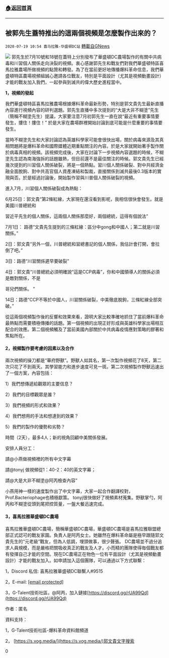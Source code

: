###  [:house:返回首頁](https://github.com/ourhimalayas/txt)
---

## 被郭先生蓋特推出的這兩個視頻是怎麼製作出來的？
`2020-07-19 10:54 喜马拉雅-华盛顿DC站` [轉載自GNews](https://gnews.org/zh-hant/269872/)

![](https://s3.amazonaws.com/gnews-media-offload/wp-content/uploads/2020/07/19104814/DC%E8%A7%86%E9%A2%913-1.jpg)
郭先生於7月10號和18號在蓋特上分別發布了華盛頓DC農場製作的有關中共病毒和川習個人關係走向決裂的視頻。衷心感謝郭先生和戰友們對我們華盛頓特區喜馬拉雅農場所做視頻的點贊和轉發。為了在當前更好地傳播爆料革命信息，我們華盛頓特區農場視頻組誠心邀請各位戰友，特別是平面設計（尤其是視頻動畫設計）才能的戰友加入我們，一起參與到滅共的偉大歷史進程當中。

**1，視頻的發起**

我們華盛頓特區喜馬拉雅農場根據爆料革命最新形勢，特別是郭文貴先生最新直播內容進行視頻內容的研判選題。郭先生直播中多次提到的“大是大非不糊塗”先生（簡稱不糊塗先生）提議，大家要注意7月初郭先生一直在說“最近有重要事情要發生，摟住！摟住！” 於是大家在農場群裡開始討論到底可能是什麼重要的事情要發生。

當時不糊塗先生和大家討論認為英雄科學家可能會很快出場，關於病毒來源及其真相問題將是爆料革命和國際媒體近期重點關注的內容。於是大家就開始著手製作關於病毒真相的視頻。該視頻完成後，大家在討論下一步視頻內容選題的時候，不糊塗先生認為南海強拆的話題雖熱，但目前還不是最佳關注的時候。郭文貴先生已經幾次提到的川習個人關係破裂，將是一個熱點。習川個人關係破裂、對中共經濟金融全面脫鉤、對中共高官個人資產凍結和製裁，直接關係到滅共最後0.3版本的實現與否。於是經過討論後，開始製作習與川普個人關係破裂的視頻。

進入7月，川習個人關係破裂成為熱點：

6月25日：郭文貴“第2條紅線，大家現在還沒看到影呢，我相信很快會發生。就是美國川普總統和

習近平先生的個人關係，這兩個人關係那麼好，兩個總統，這得有個說法”

7月1日： 路德“文貴先生提到的三條紅線：區分中gong和中國人；第二就是川習關係。”

2日：郭文貴“另外一個，川普總統和習總書記的個人關係，我估計會打開，會拉倒了吧。”

3日：路德“川習關係遲早要破裂”

4日：郭文貴“川普總統必須明確說“這是CCP病毒”，你和中國領導人的關係必須是敵對關係，不是

哥兒們關係。 ”

14日：路德“CCP不等於中國人，川習關係破裂，中美徹底脫鉤，三條紅線全部突破。”

從這兩個視頻製作後的反響和效果來看，證明大家比較準確地抓住了當前爆料革命最熱點而需要積極傳播的話題。第一個視頻的出現正好形成與英雄科學家出場相互配合的效應。第二個視頻觸及了當前美國內部關於中共病毒疫情應對策略的膠著和焦點所在。

####  **2，視頻製作要考慮的因素以及合作** 

兩次視頻的操刀都是“華府野獸”。野獸人如其名，第一次製作視頻花了8天，第二次只花了不到兩天。其學習能力和進步速度可見一斑。第二次視頻製作野獸迅速出了一個方案，內容包括：

1）我們想傳遞給觀眾的主要信息？

2）我們的目標觀眾是誰？

3）我們視頻的形式和效果？

4）我們想用的手法和想達到的效果？

5）我們的製作的優勢和劣勢？

時間（2天），最多4人；新的視角回顧中美關係發展。

安排人員分工：

請@小燕做視頻裡的所有中文字幕

請@tonyj 做視頻從1：40-2：40的英文字幕；

請@大是大非不糊塗@阿丙檢查內容”

小燕用神一樣的速度製作出了中文字幕，大家一起合作翻譯校對，Prof.Bacteriophage也積極獻策。 tonyj很快做好了視頻素材蒐集。野獸掌勺，阿丙和不糊塗從頭到尾把控質量，一盤大餐迅速完成。

####  **3，喜馬拉雅華盛頓DC農場** 

喜馬拉雅華盛頓DC農場，簡稱華盛頓DC農場，華盛頓DC農場是喜馬拉雅聯盟總部正式認可的戰友家園。負責人是阿丙女士。她雖然在爆料革命屬是極早跟隨郭文貴先生的“元老級”戰友，但為人低調，埋頭做事，很少聲張。 DC農場並不過分追求人員規模，而是嚴格把關吸收真正的戰友及人才。小而精的團隊使得毎個戰友都有發揮自己才能的空間。現在DC農場正在物色一位有平面設計（尤其是視頻動畫設計）才能的戰友加入。如申請加入這個團隊，可以通過以下方式聯繫：

1，Discord 私信: 喜馬拉雅華盛頓DC聯繫人#9515

2，E-mail: [\[email protected\]](/cdn-cgi/l/email-protection#0c6465616d606d756d227b6d7f6465626b786362686f4c6b616d6560226f6361)

3，G-Talent技術社區，@阿丙，加入鏈接[https://discord.gg/rUA99Qd](https://discord.gg/rUA99Qd)

作者：匿名

資料支持：

1，G-Talent技術社區-爆料革命資料館頻道

2， [https://s.vog.media/](https://s.vog.media/)郭文貴文字搜索

0
